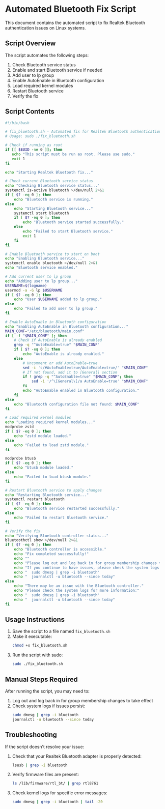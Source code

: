 # Automated Bluetooth Fix Script

This document contains the automated script to fix Realtek Bluetooth authentication issues on Linux systems.

## Script Overview

The script automates the following steps:

1. Check Bluetooth service status
2. Enable and start Bluetooth service if needed
3. Add user to lp group
4. Enable AutoEnable in Bluetooth configuration
5. Load required kernel modules
6. Restart Bluetooth service
7. Verify the fix

## Script Contents

```bash
#!/bin/bash

# fix_bluetooth.sh - Automated fix for Realtek Bluetooth authentication issues
# Usage: sudo ./fix_bluetooth.sh

# Check if running as root
if [[ $EUID -ne 0 ]]; then
   echo "This script must be run as root. Please use sudo."
   exit 1
fi

echo "Starting Realtek Bluetooth fix..."

# Check current Bluetooth service status
echo "Checking Bluetooth service status..."
systemctl is-active bluetooth >/dev/null 2>&1
if [ $? -eq 0 ]; then
    echo "Bluetooth service is running."
else
    echo "Starting Bluetooth service..."
    systemctl start bluetooth
    if [ $? -eq 0 ]; then
        echo "Bluetooth service started successfully."
    else
        echo "Failed to start Bluetooth service."
        exit 1
    fi
fi

# Enable Bluetooth service to start on boot
echo "Enabling Bluetooth service..."
systemctl enable bluetooth >/dev/null 2>&1
echo "Bluetooth service enabled."

# Add current user to lp group
echo "Adding user to lp group..."
USERNAME=$(logname)
usermod -a -G lp $USERNAME
if [ $? -eq 0 ]; then
    echo "User $USERNAME added to lp group."
else
    echo "Failed to add user to lp group."
fi

# Enable AutoEnable in Bluetooth configuration
echo "Enabling AutoEnable in Bluetooth configuration..."
MAIN_CONF="/etc/bluetooth/main.conf"
if [ -f "$MAIN_CONF" ]; then
    # Check if AutoEnable is already enabled
    grep -q "^AutoEnable=true" "$MAIN_CONF"
    if [ $? -eq 0 ]; then
        echo "AutoEnable is already enabled."
    else
        # Uncomment or add AutoEnable=true
        sed -i 's/#AutoEnable=true/AutoEnable=true/' "$MAIN_CONF"
        # If not found, add it to [General] section
        if ! grep -q "^AutoEnable=true" "$MAIN_CONF"; then
            sed -i '/^\[General\]/a AutoEnable=true' "$MAIN_CONF"
        fi
        echo "AutoEnable enabled in Bluetooth configuration."
    fi
else
    echo "Bluetooth configuration file not found: $MAIN_CONF"
fi

# Load required kernel modules
echo "Loading required kernel modules..."
modprobe zstd
if [ $? -eq 0 ]; then
    echo "zstd module loaded."
else
    echo "Failed to load zstd module."
fi

modprobe btusb
if [ $? -eq 0 ]; then
    echo "btusb module loaded."
else
    echo "Failed to load btusb module."
fi

# Restart Bluetooth service to apply changes
echo "Restarting Bluetooth service..."
systemctl restart bluetooth
if [ $? -eq 0 ]; then
    echo "Bluetooth service restarted successfully."
else
    echo "Failed to restart Bluetooth service."
fi

# Verify the fix
echo "Verifying Bluetooth controller status..."
bluetoothctl show >/dev/null 2>&1
if [ $? -eq 0 ]; then
    echo "Bluetooth controller is accessible."
    echo "Fix completed successfully!"
    echo ""
    echo "Please log out and log back in for group membership changes to take effect."
    echo "If you continue to have issues, please check the system logs:"
    echo "  sudo dmesg | grep -i bluetooth"
    echo "  journalctl -u bluetooth --since today"
else
    echo "There may be an issue with the Bluetooth controller."
    echo "Please check the system logs for more information:"
    echo "  sudo dmesg | grep -i bluetooth"
    echo "  journalctl -u bluetooth --since today"
fi
```

## Usage Instructions

1. Save the script to a file named `fix_bluetooth.sh`
2. Make it executable:
   ```bash
   chmod +x fix_bluetooth.sh
   ```
3. Run the script with sudo:
   ```bash
   sudo ./fix_bluetooth.sh
   ```

## Manual Steps Required

After running the script, you may need to:

1. Log out and log back in for group membership changes to take effect
2. Check system logs if issues persist:
   ```bash
   sudo dmesg | grep -i bluetooth
   journalctl -u bluetooth --since today
   ```

## Troubleshooting

If the script doesn't resolve your issue:

1. Check that your Realtek Bluetooth adapter is properly detected:
   ```bash
   lsusb | grep -i bluetooth
   ```

2. Verify firmware files are present:
   ```bash
   ls /lib/firmware/rtl_bt/ | grep rtl8761
   ```

3. Check kernel logs for specific error messages:
   ```bash
   sudo dmesg | grep -i bluetooth | tail -20